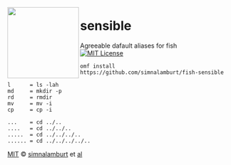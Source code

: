 <img src="https://simnalamburt.github.io/cgitc/logo.svg"
  align="left" width="160px" height="160px"/>

sensible
========
Agreeable dafault aliases for fish<br>
[![MIT License]](/LICENSE)

```fish
omf install https://github.com/simnalamburt/fish-sensible
```
```
l      = ls -lah
md     = mkdir -p
rd     = rmdir
mv     = mv -i
cp     = cp -i

...    = cd ../..
....   = cd ../../..
.....  = cd ../../../..
...... = cd ../../../../..

```

[MIT] © [simnalamburt] et [al]


[MIT License]:    https://img.shields.io/badge/license-MIT-007EC7.svg
[Mit]:            http://opensource.org/licenses/MIT
[simnalamburt]:   http://github.com/simnalamburt
[al]:             https://github.com/simnalamburt/fish-sensible/graphs/contributors
